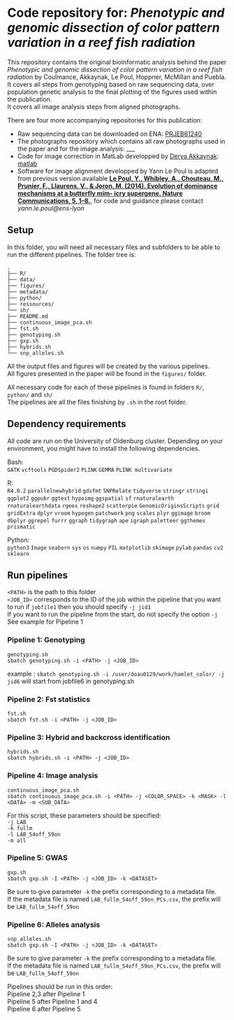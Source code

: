 # Code repository for: *Phenotypic and genomic dissection of color pattern variation in a reef fish radiation*

This repository contains the original bioinformatic analysis behind the paper *Phenotypic and genomic dissection of color pattern variation in a reef fish radiation* by Coulmance, Akkaynak, Le Poul, Hoppner, McMillan and Puebla.<br> 
It covers all steps from genotyping based on raw sequencing data, over population genetic analysis to the final plotting of the figures used within the publication.<br> 
It covers all image analysis steps from aligned photographs.<br> 

There are four more accompanying repositories for this publication:

- Raw sequencing data can be downloaded on ENA: [PRJEB61240](https://www.ebi.ac.uk/ena/browser/view/PRJEB61240)
- The photographs repository which contains all raw photographs used in the paper and for the image analysis: ___
- Code for image correction in MatLab developped by [Derya Akkaynak](https://github.com/dakkaynak): [matlab](https://github.com/florianecoulmance/hamlet_color/tree/main/matlab)
- Software for image alignment developped by Yann Le Poul is adapted from previous version available [**Le Poul, Y., Whibley, A., Chouteau, M., Prunier, F., Llaurens, V., & Joron, M. (2014). Evolution of dominance mechanisms at a butterfly mim- icry supergene. Nature Communications, 5, 1–8.**](https://doi.org/10.1038/ncomms6644), for code and guidance please contact *yann.le.poul@ens-lyon*


## Setup

In this folder, you will need all necessary files and subfolders to be able to run the different pipelines.
The folder tree is:<br> 

```
.
├── R/
├── data/
├── figures/
├── metadata/
├── python/
├── ressources/
└── sh/
├── README.md
├── continuous_image_pca.sh
├── fst.sh
├── genotyping.sh
├── gxp.sh
├── hybrids.sh
└── snp_alleles.sh
```

All the output files and figures will be created by the various pipelines.<br> 
All figures presented in the paper will be found in the ```figures/``` folder.<br> 

All necessary code for each of these pipelines is found in folders ```R/```, ```python/``` and ```sh/```<br> 
The pipelines are all the files finishing by ```.sh``` in the root folder.<br> 


## Dependency requirements

All code are run on the University of Oldenburg cluster. Depending on your environment, you might have to install the following dependencies.<br>

Bash:<br>
```GATK``` ```vcftools``` ```PGDSpider2``` ```PLINK``` ```GEMMA``` ```PLINK multivariate```

R:<br>
```R4.0.2``` ```parallelnewhybrid``` ```gdsfmt``` ```SNPRelate``` ```tidyverse``` ```stringr``` ```stringi``` ```ggplot2``` ```ggpubr``` ```ggtext``` ```hypoimg``` ```ggspatial``` ```sf``` ```rnaturalearth``` ```rnaturalearthdata``` ```rgeos``` ```reshape2``` ```scatterpie``` ```GenomicOriginsScripts``` ```grid``` ```gridExtra``` ```dplyr``` ```vroom``` ```hypogen``` ```patchwork``` ```png``` ```scales``` ```plyr``` ```ggimage``` ```broom``` ```dbplyr``` ```ggrepel``` ```furrr``` ```ggraph``` ```tidygraph``` ```ape``` ```igraph``` ```paletteer``` ```ggthemes``` ```prismatic```

Python:<br>
```python3``` ```Image``` ```seaborn``` ```sys``` ```os``` ```numpy``` ```PIL``` ```matplotlib``` ```skimage``` ```pylab``` ```pandas``` ```cv2``` ```sklearn```


## Run pipelines<br> 

```<PATH>``` is the path to this folder<br> 
```<JOB_ID>``` corresponds to the ID of the job within the pipeline that you want to run if ```jobfile1``` then you should specify ```-j jid1```<br> 
If you want to run the pipeline from the start, do not specify the option ```-j```<br> 
See example for Pipeline 1<br>  

### Pipeline 1: Genotyping<br> 
```
genotyping.sh
sbatch genotyping.sh -i <PATH> -j <JOB_ID>
```
example : ```sbatch genotyping.sh -i /user/doau0129/work/hamlet_color/ -j jid6``` will start from jobfile6 in genotyping.sh<br> 

### Pipeline 2: Fst statistics<br> 
```
fst.sh
sbatch fst.sh -i <PATH> -j <JOB_ID>
```

### Pipeline 3: Hybrid and backcross identification<br> 
```
hybrids.sh
sbatch hybrids.sh -i <PATH> -j <JOB_ID>
``` 

### Pipeline 4: Image analysis<br> 
```
continuous_image_pca.sh
sbatch continuous_image_pca.sh -i <PATH> -j <COLOR_SPACE> -k <MASK> -l <DATA> -m <SUB_DATA>
``` 
For this script, these parameters should be specified:<br> 
```-j LAB```<br> 
```-k fullm```<br> 
```-l LAB_54off_59on```<br> 
```-m all```<br> 

### Pipeline 5: GWAS<br> 
```
gxp.sh
sbatch gxp.sh -I <PATH> -j <JOB_ID> -k <DATASET>
```
Be sure to give parameter ```-k``` the prefix corresponding to a metadata file.<br> 
If the metadata file is named ```LAB_fullm_54off_59on_PCs.csv```, the prefix will be ```LAB_fullm_54off_59on```<br> 

### Pipeline 6: Alleles analysis<br> 
```
snp_alleles.sh 
sbatch gxp.sh -I <PATH> -j <JOB_ID> -k <DATASET>
``` 
Be sure to give parameter ```-k``` the prefix corresponding to a metadata file.<br> 
If the metadata file is named ```LAB_fullm_54off_59on_PCs.csv```, the prefix will be ```LAB_fullm_54off_59on```<br> 


Pipelines should be run in this order:<br> 
Pipeline 2,3 after Pipeline 1<br> 
Pipeline 5 after Pipeline 1 and 4<br> 
Pipeline 6 after Pipeline 5<br> 






